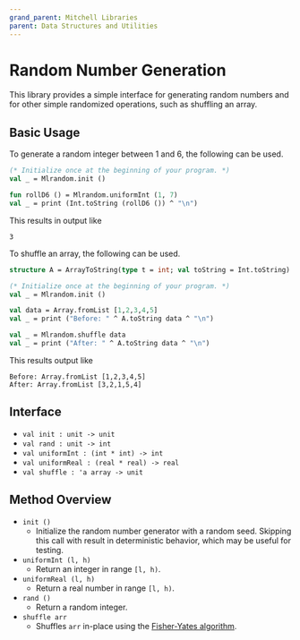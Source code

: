 ```yaml
---
grand_parent: Mitchell Libraries
parent: Data Structures and Utilities
---
```

# Random Number Generation

This library provides a simple interface for generating random numbers and for
other simple randomized operations, such as shuffling an array.

## Basic Usage

To generate a random integer between 1 and 6, the following can be used.

```sml
(* Initialize once at the beginning of your program. *)
val _ = Mlrandom.init ()

fun rollD6 () = Mlrandom.uniformInt (1, 7)
val _ = print (Int.toString (rollD6 ()) ^ "\n")
```

This results in output like

```
3
```

To shuffle an array, the following can be used.

```sml
structure A = ArrayToString(type t = int; val toString = Int.toString)

(* Initialize once at the beginning of your program. *)
val _ = Mlrandom.init ()

val data = Array.fromList [1,2,3,4,5]
val _ = print ("Before: " ^ A.toString data ^ "\n")

val _ = Mlrandom.shuffle data
val _ = print ("After: " ^ A.toString data ^ "\n")
```

This results output like

```
Before: Array.fromList [1,2,3,4,5]
After: Array.fromList [3,2,1,5,4]
```

## Interface

- `val init : unit -> unit`
- `val rand : unit -> int`
- `val uniformInt : (int * int) -> int`
- `val uniformReal : (real * real) -> real`
- `val shuffle : 'a array -> unit`

## Method Overview

- `init ()`
  - Initialize the random number generator with a random seed. Skipping this
    call with result in deterministic behavior, which may be useful for testing.
- `uniformInt (l, h)`
  - Return an integer in range `[l, h)`.
- `uniformReal (l, h)`
  - Return a real number in range `[l, h)`.
- `rand ()`
  - Return a random integer.
- `shuffle arr`
  - Shuffles `arr` in-place using the
    [Fisher-Yates algorithm](https://en.wikipedia.org/wiki/Fisher%E2%80%93Yates_shuffle).
